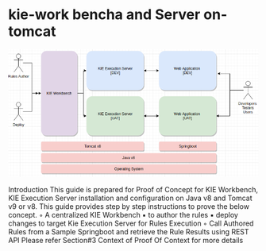 # kie-work bencha and Server on-tomcat
![Kie-Setup](KieSetup.png)

Introduction
This guide is prepared for Proof of Concept for KIE Workbench, KIE Execution Server installation and
configuration on Java v8 and Tomcat v9 or v8. This guide provides step by step instructions to prove the
below concept.
◦ A centralized KIE Workbench
▪ to author the rules
▪ deploy changes to target Kie Execution Server for Rules Execution
◦ Call Authored Rules from a Sample Springboot and retrieve the Rule Results using REST API
Please refer Section#3 Context of Proof Of Context for more details
